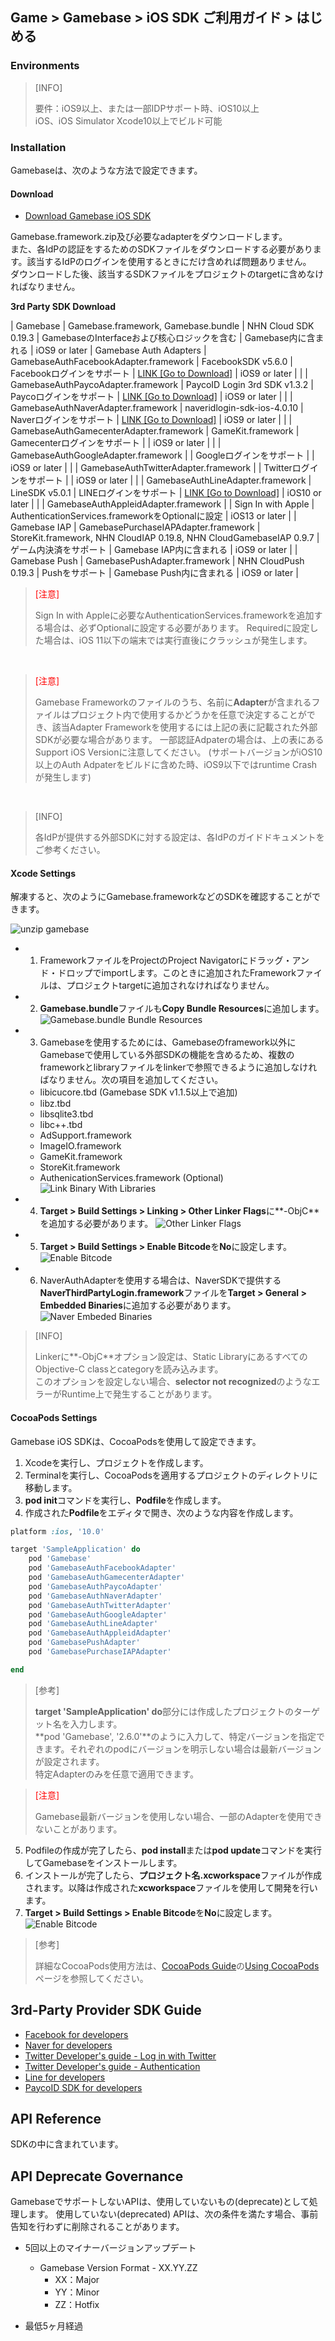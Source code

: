 ## Game > Gamebase > iOS SDK ご利用ガイド > はじめる

### Environments


> [INFO]
>
> 要件：iOS9以上、または一部IDPサポート時、iOS10以上<br/>
> iOS、iOS Simulator
> Xcode10以上でビルド可能
>


### Installation

Gamebaseは、次のような方法で設定できます。

#### Download

* [Download Gamebase iOS SDK](/Download/#game-gamebase)

Gamebase.framework.zip及び必要なadapterをダウンロードします。<br/>
また、各IdPの認証をするためのSDKファイルをダウンロードする必要があります。該当するIdPのログインを使用するときにだけ含めれば問題ありません。<br/>
ダウンロードした後、該当するSDKファイルをプロジェクトのtargetに含めなければなりません。

**3rd Party SDK Download**

| Gamebase | Gamebase.framework, Gamebase.bundle | NHN Cloud SDK 0.19.3 | GamebaseのInterfaceおよび核心ロジックを含む | Gamebase内に含まれる | iOS9 or later
| Gamebase Auth Adapters | GamebaseAuthFacebookAdapter.framework | FacebookSDK v5.6.0 | Facebookログインをサポート | [LINK \[Go to Download\]](https://developers.facebook.com/docs/ios/downloads) | iOS9 or later |
|  | GamebaseAuthPaycoAdapter.framework | PaycoID Login 3rd SDK v1.3.2 | Paycoログインをサポート | [LINK \[Go to Download\]](https://developers.payco.com/guide/sdk/download) | iOS9 or later |
|  | GamebaseAuthNaverAdapter.framework | naveridlogin-sdk-ios-4.0.10 | Naverログインをサポート | [LINK \[Go to Download\]](https://developers.naver.com/docs/login/sdks/) | iOS9 or later |
|  | GamebaseAuthGamecenterAdapter.framework | GameKit.framework | Gamecenterログインをサポート |  | iOS9 or later |
|  | GamebaseAuthGoogleAdapter.framework | | Googleログインをサポート | | iOS9 or later |
|  | GamebaseAuthTwitterAdapter.framework | | Twitterログインをサポート | | iOS9 or later |
|  | GamebaseAuthLineAdapter.framework | LineSDK v5.0.1 | LINEログインをサポート | [LINK \[Go to Download\]](https://github.com/line/line-sdk-starter-ios-v2) | iOS10 or later |
|  | GamebaseAuthAppleidAdapter.framework |  | Sign In with Apple | AuthenticationServices.frameworkをOptionalに設定 | iOS13 or later |
| Gamebase IAP | GamebasePurchaseIAPAdapter.framework | StoreKit.framework, NHN CloudIAP 0.19.8, NHN CloudGamebaseIAP 0.9.7 | ゲーム内決済をサポート | Gamebase IAP内に含まれる | iOS9 or later |
| Gamebase Push | GamebasePushAdapter.framework | NHN CloudPush 0.19.3 | Pushをサポート | Gamebase Push内に含まれる | iOS9 or later |


> <font color="red">[注意]</font><br/>
>
> Sign In with Appleに必要なAuthenticationServices.frameworkを追加する場合は、必ずOptionalに設定する必要があります。
> Requiredに設定した場合は、iOS 11以下の端末では実行直後にクラッシュが発生します。
> 
<br/>


> <font color="red">[注意]</font><br/>
>
> Gamebase Frameworkのファイルのうち、名前に**Adapter**が含まれるファイルはプロジェクト内で使用するかどうかを任意で決定することができ、該当Adapter Frameworkを使用するには上記の表に記載された外部SDKが必要な場合があります。
> 一部認証Adpaterの場合は、上の表にあるSupport iOS Versionに注意してください。
> (サポートバージョンがiOS10以上のAuth Adpaterをビルドに含めた時、iOS9以下ではruntime Crashが発生します)

<br/>


> [INFO]
> 
> 各IdPが提供する外部SDKに対する設定は、各IdPのガイドドキュメントをご参考ください。
>

#### Xcode Settings

解凍すると、次のようにGamebase.frameworkなどのSDKを確認することができます。

![unzip gamebase](http://static.toastoven.net/prod_gamebase/iOSDevelopersGuide/ios-developers-guide-installation-002_1.0.0.png)


* 1) FrameworkファイルをProjectのProject Navigatorにドラッグ・アンド・ドロップでimportします。このときに追加されたFrameworkファイルは、プロジェクトtargetに追加されなければなりません。
* 2) **Gamebase.bundle**ファイルも**Copy Bundle Resources**に追加します。
![Gamebase.bundle Bundle Resources](http://static.toastoven.net/prod_gamebase/iOSDevelopersGuide/ios-developers-guide-installation-003_1.0.0.png)
* 3) Gamebaseを使用するためには、Gamebaseのframework以外にGamebaseで使用している外部SDKの機能を含めるため、複数のframeworkとlibraryファイルをlinkerで参照できるように追加しなければなりません。次の項目を追加してください。
    * libicucore.tbd (Gamebase SDK v1.1.5以上で追加)
    * libz.tbd
    * libsqlite3.tbd
    * libc++.tbd
    * AdSupport.framework
    * ImageIO.framework
    * GameKit.framework
    * StoreKit.framework
    * AuthenicationServices.framework (Optional)
![Link Binary With Libraries](http://static.toastoven.net/prod_gamebase/iOSDevelopersGuide/ios-developers-guide-installation-005_1.0.0.png)
* 4) **Target > Build Settings > Linking > Other Linker Flags**に**-ObjC**を追加する必要があります。
![Other Linker Flags](http://static.toastoven.net/prod_gamebase/iOSDevelopersGuide/ios-developers-guide-installation-006_1.0.0.png)
* 5) **Target > Build Settings > Enable Bitcode**を**No**に設定します。
![Enable Bitcode](http://static.toastoven.net/prod_gamebase/iOSDevelopersGuide/ios-developers-guide-installation-007_1.0.0.png)
* 6) NaverAuthAdapterを使用する場合は、NaverSDKで提供する**NaverThirdPartyLogin.framework**ファイルを**Target > General > Embedded Binaries**に追加する必要があります。
 ![Naver Embeded Binaries](http://static.toastoven.net/prod_gamebase/iOSDevelopersGuide/ios-developers-guide-started-001_1.7.0.png)

> [INFO]
>
> Linkerに**-ObjC**オプション設定は、Static LibraryにあるすべてのObjective-C classとcategoryを読み込みます。<br/>
> このオプションを設定しない場合、**selector not recognized**のようなエラーがRuntime上で発生することがあります。
>

#### CocoaPods Settings

Gamebase iOS SDKは、CocoaPodsを使用して設定できます。

1. Xcodeを実行し、プロジェクトを作成します。
2. Terminalを実行し、CocoaPodsを適用するプロジェクトのディレクトリに移動します。
3. **pod init**コマンドを実行し、**Podfile**を作成します。
4. 作成された**Podfile**をエディタで開き、次のような内容を作成します。

```ruby
platform :ios, '10.0'

target 'SampleApplication' do
    pod 'Gamebase'
    pod 'GamebaseAuthFacebookAdapter'
    pod 'GamebaseAuthGamecenterAdapter'
    pod 'GamebaseAuthPaycoAdapter'
    pod 'GamebaseAuthNaverAdapter'
    pod 'GamebaseAuthTwitterAdapter'
    pod 'GamebaseAuthGoogleAdapter'
    pod 'GamebaseAuthLineAdapter'
    pod 'GamebaseAuthAppleidAdapter'
    pod 'GamebasePushAdapter'
    pod 'GamebasePurchaseIAPAdapter'

end
```

> [参考]
>
> **target 'SampleApplication' do**部分には作成したプロジェクトのターゲット名を入力します。<br/>
> **pod 'Gamebase', '2.6.0'**のように入力して、特定バージョンを指定できます。それぞれのpodにバージョンを明示しない場合は最新バージョンが設定されます。<br/>
> 特定Adapterのみを任意で適用できます。
>



> <font color="red">[注意]</font><br/>
>
> Gamebase最新バージョンを使用しない場合、一部のAdapterを使用できないことがあります。
>

5. Podfileの作成が完了したら、**pod install**または**pod update**コマンドを実行してGamebaseをインストールします。
6. インストールが完了したら、**プロジェクト名.xcworkspace**ファイルが作成されます。以降は作成された**xcworkspace**ファイルを使用して開発を行います。
7. **Target > Build Settings > Enable Bitcode**を**No**に設定します。
![Enable Bitcode](http://static.toastoven.net/prod_gamebase/iOSDevelopersGuide/ios-developers-guide-installation-007_1.0.0.png)

> [参考]
>
> 詳細なCocoaPods使用方法は、[CocoaPods Guide](https://guides.cocoapods.org/)の[Using CocoaPods](https://guides.cocoapods.org/using/index.html)ページを参照してください。
>
>

## 3rd-Party Provider SDK Guide

* [Facebook for developers](https://developers.facebook.com/docs/ios)
* [Naver for developers](https://developers.naver.com/docs/login/ios/)
* [Twitter Developer's guide - Log in with Twitter](https://dev.twitter.com/web/sign-in/implementing)
* [Twitter Developer's guide - Authentication](https://developer.twitter.com/ja/docs/basics/authentication/overview/oauth)
* [Line for developers](https://developers.line.me/ja/docs/line-login/ios/integrate-line-login/)
* [PaycoID SDK for developers](https://developers.payco.com/guide/development/apply/ios)

## API Reference

SDKの中に含まれています。

## API Deprecate Governance

GamebaseでサポートしないAPIは、使用していないもの(deprecate)として処理します。
使用していない(deprecated) APIは、次の条件を満たす場合、事前告知を行わずに削除されることがあります。

* 5回以上のマイナーバージョンアップデート
	* Gamebase Version Format - XX.YY.ZZ
		* XX：Major
		* YY：Minor
		* ZZ：Hotfix

* 最低5ヶ月経過
